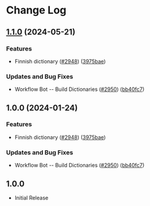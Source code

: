# Change Log

## [1.1.0](https://github.com/arkid15r/cspell-dicts/compare/@cspell/dict-fi-fi-v1.0.0...@cspell/dict-fi-fi@1.1.0) (2024-05-21)


### Features

* Finnish dictionary ([#2948](https://github.com/arkid15r/cspell-dicts/issues/2948)) ([3975bae](https://github.com/arkid15r/cspell-dicts/commit/3975bae744d044e341d89e0273ad3671ed68bad9))


### Updates and Bug Fixes

* Workflow Bot -- Build Dictionaries ([#2950](https://github.com/arkid15r/cspell-dicts/issues/2950)) ([bb40fc7](https://github.com/arkid15r/cspell-dicts/commit/bb40fc72fed24452c43279b8229bef142d1165bd))

## 1.0.0 (2024-01-24)


### Features

* Finnish dictionary ([#2948](https://github.com/streetsidesoftware/cspell-dicts/issues/2948)) ([3975bae](https://github.com/streetsidesoftware/cspell-dicts/commit/3975bae744d044e341d89e0273ad3671ed68bad9))


### Updates and Bug Fixes

* Workflow Bot -- Build Dictionaries ([#2950](https://github.com/streetsidesoftware/cspell-dicts/issues/2950)) ([bb40fc7](https://github.com/streetsidesoftware/cspell-dicts/commit/bb40fc72fed24452c43279b8229bef142d1165bd))

## 1.0.0

- Initial Release
